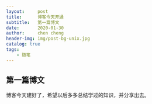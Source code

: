 ```yaml
---
layout:     post
title:      博客今天开通
subtitle:   第一篇博文
date:       2020-01-30
author:     chen cheng
header-img: img/post-bg-unix.jpg
catalog: true
tags:
    - 随笔
---
```


## 第一篇博文

博客今天建好了，希望以后多多总结学过的知识，并分享出去。